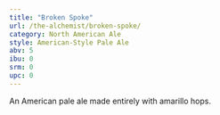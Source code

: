 ```yaml
---
title: "Broken Spoke"
url: /the-alchemist/broken-spoke/
category: North American Ale
style: American-Style Pale Ale
abv: 5
ibu: 0
srm: 0
upc: 0
---
```

An American pale ale made entirely with amarillo hops.
